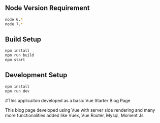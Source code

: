
## Node Version Requirement

```bash
node 6.*
node 7.*
```

## Build Setup

``` bash
npm install
npm run build
npm start
```

## Development Setup

```bash
npm install
npm run dev
```



#This applicaiton developed as a basic Vue Starter Blog Page

This blog page developed using Vue with server side rendering
and many more functionalities added like Vuex, Vue Router, Mysql, Moment Js
